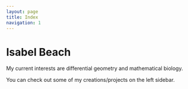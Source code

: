 ```yaml
---
layout: page
title: Index
navigation: 1
---
```


<h1> Isabel Beach </h1>
  
My current interests are differential geometry and mathematical biology.
  
You can check out some of my creations/projects on the left sidebar.
